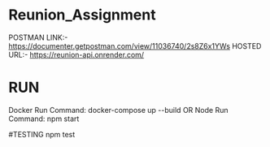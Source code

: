 # Reunion_Assignment
POSTMAN LINK:- https://documenter.getpostman.com/view/11036740/2s8Z6x1YWs
HOSTED URL:- https://reunion-api.onrender.com/

# RUN
Docker Run Command: docker-compose up --build OR
Node Run Command: npm start

#TESTING
npm test
